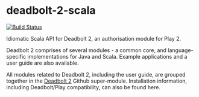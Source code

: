 deadbolt-2-scala
================

[![Build Status](https://travis-ci.org/schaloner/deadbolt-2-scala.svg?branch=master)](https://travis-ci.org/schaloner/deadbolt-2-scala)

Idiomatic Scala API for Deadbolt 2, an authorisation module for Play 2.

Deadbolt 2 comprises of several modules - a common core, and language-specific implementations for Java and Scala.  Example applications and a user guide are also available.  

All modules related to Deadbolt 2, including the user guide, are grouped together in the [Deadbolt 2](https://github.com/schaloner/deadbolt-2) Github super-module.  Installation information, including Deadbolt/Play compatibility, can also be found here.
